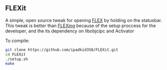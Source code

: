 ## FLEXit

A simple, open source tweak for opening [FLEX](https://github.com/Flipboard/FLEX) by holding on the statusbar. This tweak is better than [FLEXing](https://github.com/NSExceptional/FLEXing) because of the setup proccess for the developer, and the its dependency on libobjcipc and Activator

To compile:
```sh
git clone https://github.com/ipadkid358/FLEXit.git
cd FLEXit
./setup.sh
make
```
